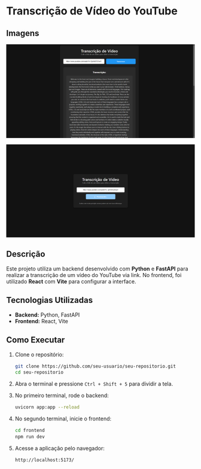 # Transcrição de Vídeo do YouTube

## Imagens  

![Interface do Site](./imagem/site-trancription.png)  

![Exemplo de Transcrição](./imagem/site-trancription2.png)  

## Descrição

Este projeto utiliza um backend desenvolvido com **Python** e **FastAPI** para realizar a transcrição de um vídeo do YouTube via link. No frontend, foi utilizado **React** com **Vite** para configurar a interface.

## Tecnologias Utilizadas

- **Backend:** Python, FastAPI  
- **Frontend:** React, Vite  

## Como Executar

1. Clone o repositório:

   ```sh
   git clone https://github.com/seu-usuario/seu-repositorio.git
   cd seu-repositorio
   ```

2. Abra o terminal e pressione `Ctrl + Shift + 5` para dividir a tela.

3. No primeiro terminal, rode o backend:

   ```sh
   uvicorn app:app --reload
   ```

4. No segundo terminal, inicie o frontend:

   ```sh
   cd frontend
   npm run dev
   ```

5. Acesse a aplicação pelo navegador:

   ```
   http://localhost:5173/
   ```
